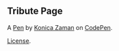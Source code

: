 Tribute Page
------------


A [Pen](https://codepen.io/zamank24/pen/zEGXRv) by [Konica Zaman](https://codepen.io/zamank24) on [CodePen](https://codepen.io).

[License](https://codepen.io/zamank24/pen/zEGXRv/license).